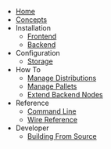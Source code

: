 * [Home](Home)
* [Concepts](Concepts)
* Installation
  * [Frontend](Frontend-Installation)
  * [Backend](Backend-Installation)
* Configuration
  * [Storage](Storage-Configuration)
* How To
  * [Manage Distributions](Manage-Distributions) 
  * [Manage Pallets](Manage-Pallets)
  * [Extend Backend Nodes](Extend-Backend-Nodes)
* Reference
  * [Command Line](Command-Line-Reference) 
  * [Wire Reference](Wire-Reference)
* Developer
  * [Building From Source](Building-From-Source)
  
